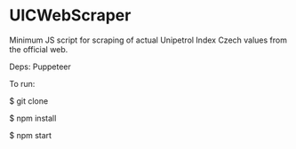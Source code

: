 # UICWebScraper
Minimum JS script for scraping of actual Unipetrol Index Czech values from the official web.

Deps: Puppeteer

To run:

$ git clone

$ npm install

$ npm start
